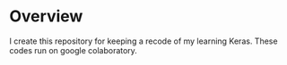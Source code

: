 # Overview
I create this repository for keeping a recode of my learning Keras. These codes run on google colaboratory.
